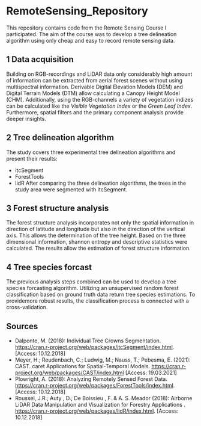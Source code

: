 # RemoteSensing_Repository
 This repository contains code from the Remote Sensing Course I participated. The aim of the course was to develop a tree delineation algorithm using only cheap and easy to record  remote sensing data.

## 1 Data acquisition
 Building on RGB-recordings and LiDAR data only considerably high amount of information can be extracted from aerial forest scenes without using multispectral information. Derivable Digital Elevation Models (DEM) and Digital Terrain Models (DTM) allow calculating a Canopy Height Model (CHM). Additionally, using the RGB-channels a variety of vegetation indizes can be calculated like the *Visible Vegetation Index* or the *Green Leaf Index*. Furthermore, spatial filters and the primary component analysis provide deeper insights. 

## 2 Tree delineation algorithm
 The study covers three experimental tree delineation algorithms and present their results:
  - itcSegment
  - ForestTools
  - lidR
 After comparing the three delineation algorithms, the trees in the study area were segmented with itcSegment. 
## 3 Forest structure analysis
 The forest structure analysis incorporates not only the spatial information in direction of latitude and longitude but also in the direction of the vertical axis. This allows the determination of the tree height. Based on the three dimensional information, shannon entropy and descriptive statistics were calculated. The results allow the estimation of forest structure information. 

## 4 Tree species forcast
The previous analysis steps combined can be used to develop a tree species forcasting algorithm. Utilizing an unsupervised random forest classification based on ground truth data return tree species estimations. To providemore robust results, the classification process is connected with a cross-validation.

## Sources
 - Dalponte, M. (2018): Individual Tree Crowns Segmentation. https://cran.r-project.org/web/packages/itcSegment/index.html. [Access: 10.12.2018]
 - Meyer, H.; Reudenbach, C.; Ludwig, M.; Nauss, T.; Pebesma, E. (2021): CAST. caret Applications for Spatial-Temporal Models. https://cran.r-project.org/web/packages/CAST/index.html [Access: 19.03.2021]
 - Plowright, A. (2018): Analyzing Remotely Sensed Forest Data. https://cran.r-project.org/web/packages/ForestTools/index.html. [Access: 10.12.2018]
 - Roussel, J.R.; Auty , D.; De Boissieu , F. & A. S. Meador (2018): Airborne LiDAR Data Manipulation and Visualization for Forestry Applications . https://cran.r-project.org/web/packages/lidR/index.html. [Access: 10.12.2018]

